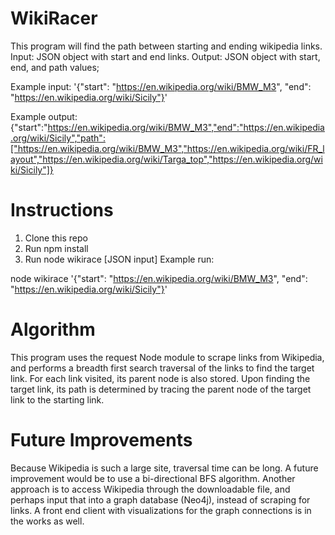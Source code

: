 # WikiRacer
This program will find the path between starting and ending wikipedia links.
Input: JSON object with start and end links.
Output: JSON object with start, end, and path values;

Example input: '{"start": "https://en.wikipedia.org/wiki/BMW_M3", "end": "https://en.wikipedia.org/wiki/Sicily"}'

Example output: {"start":"https://en.wikipedia.org/wiki/BMW_M3","end":"https://en.wikipedia.org/wiki/Sicily","path":["https://en.wikipedia.org/wiki/BMW_M3","https://en.wikipedia.org/wiki/FR_layout","https://en.wikipedia.org/wiki/Targa_top","https://en.wikipedia.org/wiki/Sicily"]}

# Instructions

1.  Clone this repo
2.  Run npm install
3.  Run node wikirace [JSON input]
Example run:  

node wikirace '{"start": "https://en.wikipedia.org/wiki/BMW_M3", "end": "https://en.wikipedia.org/wiki/Sicily"}'

# Algorithm
This program uses the request Node module to scrape links from Wikipedia, and performs a breadth first search traversal of the links to find the target link.  For each link visited, its parent node is also stored.  Upon finding the target link, its path is determined by tracing the parent node of the target link to the starting link.

# Future Improvements
Because Wikipedia is such a large site, traversal time can be long.  A future improvement would be to use a bi-directional BFS algorithm.  Another approach is to access Wikipedia through the downloadable file, and perhaps input that into a graph database (Neo4j), instead of scraping for links.  A front end client with visualizations for the graph connections is in the works as well.    


